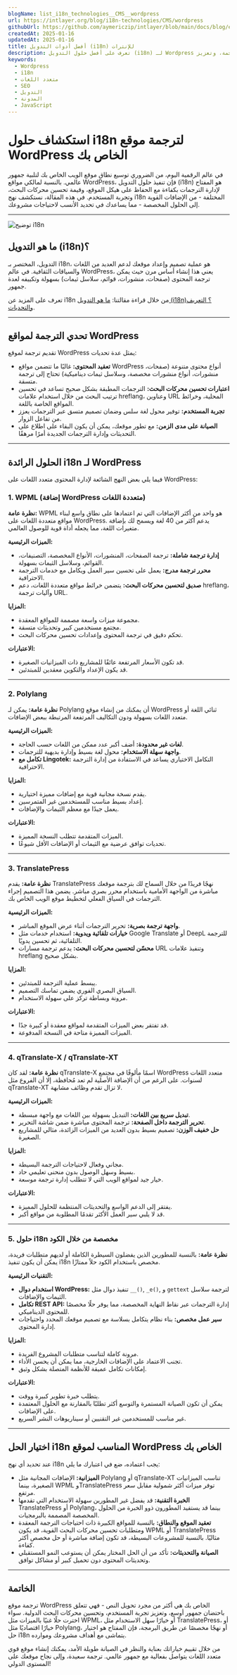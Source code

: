 ```yaml
---
blogName: list_i18n_technologies__CMS__wordpress
url: https://intlayer.org/blog/i18n-technologies/CMS/wordpress
githubUrl: https://github.com/aymericzip/intlayer/blob/main/docs/blog/en/list_i18n_technologies/CMS/wordpress.md
createdAt: 2025-01-16
updatedAt: 2025-01-16
title: أفضل أدوات التدويل (i18n) للإنترات
description: تعرف على أفضل حلول التدويل (i18n) لـ Wordpress لتجاوز تحديات الترجمة، وتعزيز SEO، وتقديم تجربة ويب عالمية سلسة.
keywords:
  - Wordpress
  - i18n
  - متعدد اللغات
  - SEO
  - التدويل
  - المدونة
  - JavaScript
---
```


# استكشاف حلول i18n لترجمة موقع WordPress الخاص بك

في عالم الرقمية اليوم، من الضروري توسيع نطاق موقع الويب الخاص بك لتلبية جمهور عالمي. بالنسبة لمالكي مواقع WordPress، فإن تنفيذ حلول التدويل (i18n) هو المفتاح لإدارة الترجمات بكفاءة مع الحفاظ على هيكل الموقع، وقيمة تحسين محركات البحث، وتجربة المستخدم. في هذه المقالة، نستكشف نهج i18n المختلفة - من الإضافات القوية إلى الحلول المخصصة - مما يساعدك في تحديد الأنسب لاحتياجات مشروعك.

---

![توضيح i18n](https://github.com/aymericzip/intlayer/blob/main/docs/blog/assets/i18n.webp)

## ما هو التدويل (i18n)؟

التدويل، المختصر بـ i18n، هو عملية تصميم وإعداد موقعك لدعم العديد من اللغات والسياقات الثقافية. في عالم WordPress، يعني هذا إنشاء أساس مرن حيث يمكن ترجمة المحتوى (صفحات، منشورات، قوائم، سلاسل ثيمات) بسهولة وتكييفه لعدة جمهور.

تعرف على المزيد عن i18n من خلال قراءة مقالتنا: [ما هو التدويل (i18n)؟ التعريف والتحديات](https://github.com/aymericzip/intlayer/blob/main/docs/blog/ar/what_is_internationalization.md).

---

## تحدي الترجمة لمواقع WordPress

تقديم ترجمة لموقع WordPress يمثل عدة تحديات:

- **تعقيد المحتوى:** غالبًا ما تتضمن مواقع WordPress أنواع محتوى متنوعة (صفحات، منشورات، أنواع منشورات مخصصة، وسلاسل ثيمات ديناميكية) تحتاج إلى ترجمة متسقة.
- **اعتبارات تحسين محركات البحث:** الترجمات المطبقة بشكل صحيح تساعد في تحسين ترتيب البحث من خلال استخدام علامات hreflang، وعناوين URL المحلية، وخرائط المواقع الخاصة باللغة.
- **تجربة المستخدم:** توفير محول لغة سلس وضمان تصميم متسق عبر الترجمات يعزز من تفاعل الزوار.
- **الصيانة على مدى الزمن:** مع تطور موقعك، يمكن أن يكون البقاء على اطلاع على التحديثات وإدارة الترجمات الجديدة أمرًا مرهقًا.

---

## الحلول الرائدة i18n لـ WordPress

فيما يلي بعض النهج الشائعة لإدارة المحتوى متعدد اللغات على WordPress:

### 1. WPML (إضافة WordPress متعددة اللغات)

**نظرة عامة:**
WPML هو واحد من أكثر الإضافات التي تم اعتمادها على نطاق واسع لبناء مواقع متعددة اللغات على WordPress. يدعم أكثر من 40 لغة ويسمح لك بإضافة متغيرات اللغة، مما يجعله أداة قوية للوصول العالمي.

**الميزات الرئيسية:**

- **إدارة ترجمة شاملة:** ترجمة الصفحات، المنشورات، الأنواع المخصصة، التصنيفات، القوائم، وسلاسل الثيمات بسهولة.
- **محرر ترجمة مدرج:** يعمل على تحسين سير العمل ويكامل مع خدمات الترجمة الاحترافية.
- **صديق لتحسين محركات البحث:** يتضمن خرائط مواقع متعددة اللغات، دعم hreflang، وآليات ترجمة URL.

**المزايا:**

- مجموعة ميزات واسعة مصممة للمواقع المعقدة.
- مجتمع مستخدمين كبير وتحديثات متسقة.
- تحكم دقيق في ترجمة المحتوى وإعدادات تحسين محركات البحث.

**الاعتبارات:**

- قد تكون الأسعار المرتفعة عائقًا للمشاريع ذات الميزانيات الصغيرة.
- قد يكون الإعداد والتكوين معقدين للمبتدئين.

---

### 2. Polylang

**نظرة عامة:**
يمكن لـ Polylang أن يمكنك من إنشاء موقع WordPress ثنائي اللغة أو متعدد اللغات بسهولة ودون التكاليف المرتفعة المرتبطة ببعض الإضافات.

**الميزات الرئيسية:**

- **لغات غير محدودة:** أضف أكبر عدد ممكن من اللغات حسب الحاجة.
- **واجهة سهلة الاستخدام:** محول لغة بسيط وإدارة بديهية للترجمات.
- **تكامل مع Lingotek:** التكامل الاختياري يساعد في الاستفادة من إدارة الترجمة الاحترافية.

**المزايا:**

- يقدم نسخة مجانية قوية مع إضافات مميزة اختيارية.
- إعداد بسيط مناسب للمستخدمين غير المتمرسين.
- يعمل جيدًا مع معظم الثيمات والإضافات.

**الاعتبارات:**

- الميزات المتقدمة تتطلب النسخة المميزة.
- تحديات توافق عرضية مع الثيمات أو الإضافات الأقل شيوعًا.

---

### 3. TranslatePress

**نظرة عامة:**
يقدم TranslatePress نهجًا فريدًا من خلال السماح لك بترجمة موقعك مباشرة من الواجهة الأمامية باستخدام محرر بصري مباشر. يضمن هذا التصميم إجراء الترجمات في السياق الفعلي لتخطيط موقع الويب الخاص بك.

**الميزات الرئيسية:**

- **واجهة ترجمة بصرية:** تحرير الترجمات أثناء عرض الموقع المباشر.
- **خيارات تلقائية ويدوية:** استخدام خدمات مثل Google Translate أو DeepL للترجمة التلقائية، ثم تحسين يدويًا.
- **محسّن لتحسين محركات البحث:** يدعم ترجمة مسارات URL وتنفيذ علامات hreflang بشكل صحيح.

**المزايا:**

- يبسط عملية الترجمة للمبتدئين.
- السياق البصري الفوري يضمن تماسك التصميم.
- مرونة وبساطة تركز على سهولة الاستخدام.

**الاعتبارات:**

- قد تفتقر بعض الميزات المتقدمة لمواقع معقدة أو كبيرة جدًا.
- الميزات المميزة متاحة في النسخة المدفوعة.

---

### 4. qTranslate-X / qTranslate-XT

**نظرة عامة:**
لقد كان qTranslate-X اسمًا مألوفًا في مجتمع WordPress متعدد اللغات لسنوات. على الرغم من أن الإضافة الأصلية لم تعد مُحافظة، إلا أن الفروع مثل qTranslate-XT لا تزال تقدم وظائف مشابهة.

**الميزات الرئيسية:**

- **تبديل سريع بين اللغات:** التبديل بسهولة بين اللغات مع واجهة مبسطة.
- **تحرير الترجمة داخل الصفحة:** ترجمة المحتوى مباشرة ضمن شاشة التحرير.
- **حل خفيف الوزن:** تصميم بسيط بدون العديد من الميزات الزائدة، مثالي للمشاريع الصغيرة.

**المزايا:**

- مجاني وفعال لاحتياجات الترجمة البسيطة.
- بسيط وسهل الوصول بدون منحنى تعليمي حاد.
- خيار جيد لمواقع الويب التي لا تتطلب إدارة ترجمة موسعة.

**الاعتبارات:**

- يفتقر إلى الدعم الواسع والتحديثات المنتظمة للحلول المميزة.
- قد لا يلبي سير العمل الأكثر تقدمًا المطلوبة من مواقع أكبر.

---

### 5. حلول i18n مخصصة من خلال الكود

**نظرة عامة:**
بالنسبة للمطورين الذين يفضلون السيطرة الكاملة أو لديهم متطلبات فريدة، يمكن أن يكون تنفيذ i18n مخصص باستخدام الكود حلاً ممتازًا.

**التقنيات الرئيسية:**

- **استخدام دوال WordPress:** تنفيذ دوال مثل `__()`, `_e()`, و `gettext` لترجمة سلاسل الثيمات والإضافات.
- **تكامل REST API:** إدارة الترجمات عبر نقاط النهاية المخصصة، مما يوفر حلًا مخصصًا للمحتوى الديناميكي.
- **سير عمل مخصص:** بناء نظام يتكامل بسلاسة مع تصميم موقعك المحدد واحتياجات إدارة المحتوى.

**المزايا:**

- مرونة كاملة لتناسب متطلبات المشروع الفريدة.
- تجنب الاعتماد على الإضافات الخارجية، مما يمكن أن يحسن الأداء.
- إمكانات تكامل عميقة للأنظمة المتصلة بشكل وثيق.

**الاعتبارات:**

- يتطلب خبرة تطوير كبيرة ووقت.
- يمكن أن تكون الصيانة المستمرة والتوسع أكثر تطلبًا بالمقارنة مع الحلول المعتمدة على الإضافات.
- غير مناسب للمستخدمين غير التقنيين أو سيناريوهات النشر السريع.

---

## اختيار الحل i18n المناسب لموقع WordPress الخاص بك

عند تحديد أي نهج i18n يجب اعتماده، ضع في اعتبارك ما يلي:

- **الميزانية:** الإضافات المجانية مثل Polylang أو qTranslate-XT تناسب الميزانيات الصغيرة، بينما WPML وTranslatePress توفر ميزات أكثر شمولية مقابل سعر مرتفع.
- **الخبرة التقنية:** قد يفضل غير المطورين سهولة الاستخدام التي تقدمها TranslatePress أو Polylang، بينما قد يستفيد المطورون ذوو الخبرة من الحلول المخصصة المصممة بالبرمجيات.
- **تعقيد الموقع والنطاق:** بالنسبة للمواقع الكبيرة ذات احتياجات الترجمة المعقدة ومتطلبات تحسين محركات البحث القوية، قد يكون WPML أو TranslatePress مثاليًا. بالنسبة للمشروعات البسيطة، قد تكون إضافة مباشرة أو حل مخصص أكثر كفاءة.
- **الصيانة والتحديثات:** تأكد من أن الحل المختار يمكن أن يستوعب النمو المستقبلي وتحديثات المحتوى دون تحميل كبير أو مشاكل توافق.

---

## الخاتمة

ترجمة موقع WordPress الخاص بك هي أكثر من مجرد تحويل النص - فهي تتعلق باحتضان جمهور أوسع، وتعزيز تجربة المستخدم، وتحسين محركات البحث الدولية. سواء اخترت حلًا غنيًا بالميزات مثل WPML، أو خيارًا سهل الاستخدام مثل TranslatePress، أو خيارًا اقتصاديًا مثل Polylang، أو نهجًا مخصصًا عن طريق البرمجة، فإن المفتاح هو اختيار حل i18n يتماشى مع أهداف مشروعك وموارده.

من خلال تقييم خياراتك بعناية والنظر في الصيانة طويلة الأمد، يمكنك إنشاء موقع قوي متعدد اللغات يتواصل بفعالية مع جمهور عالمي. ترجمة سعيدة، وإلى نجاح موقعك على المستوى الدولي!
